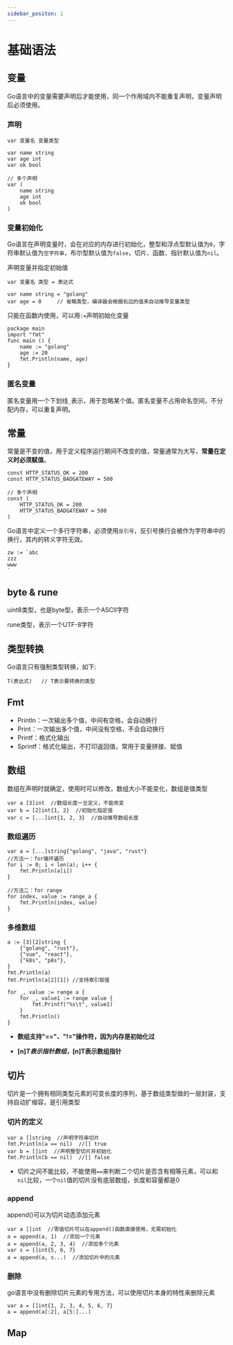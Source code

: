 ```yaml
---
sidebar_positon: 1
---
```


# 基础语法

## 变量
Go语言中的变量需要声明后才能使用，同一个作用域内不能重复声明，变量声明后必须使用。

### 声明
```golang
var 变量名 变量类型

var name string
var age int
var ok bool

// 多个声明
var (
    name string
    age int
    ok bool
)
```

### 变量初始化
Go语言在声明变量时，会在对应的内存进行初始化，整型和浮点型默认值为`0`，字符串默认值为`空字符串`，布尔型默认值为`false`，切片、函数、指针默认值为`nil`。

声明变量并指定初始值
```golang
var 变量名 类型 = 表达式

var name string = "golang"
var age = 0     // 省略类型，编译器会根据右边的值来自动推导变量类型
```

只能在函数内使用，可以用`:=`声明初始化变量
```golang
package main
import "fmt"
func main () {
    name := "golang"
    age := 20
    fmt.Println(name, age)
}
```

### 匿名变量
匿名变量用一个下划线`_`表示，用于忽略某个值。匿名变量不占用命名空间，不分配内存，可以重复声明。

## 常量
常量是不变的值，用于定义程序运行期间不改变的值，常量通常为大写，**常量在定义时必须赋值**。
```golang
const HTTP_STATUS_OK = 200
const HTTP_STATUS_BADGATEWAY = 500

// 多个声明
const (
    HTTP_STATUS_OK = 200
    HTTP_STATUS_BADGATEWAY = 500
)
```

Go语言中定义一个多行字符串，必须使用`反引号`，反引号换行会被作为字符串中的换行，其内的转义字符无效。
```
zw := `abc
zzz
www
`
```

## byte & rune
uint8类型，也是byte型，表示一个ASCII字符

rune类型，表示一个UTF-8字符

## 类型转换
Go语言只有强制类型转换，如下:
```golang
T(表达式)   // T表示要转换的类型
```

## Fmt
- Println：一次输出多个值，中间有空格，会自动换行
- Print：一次输出多个值，中间没有空格，不会自动换行
- Printf：格式化输出
- Sprintf：格式化输出，不打印返回值，常用于变量拼接、赋值

## 数组
数组在声明时就确定，使用时可以修改，数组大小不能变化，数组是值类型
```golang
var a [3]int  //数组长度一旦定义，不能改变
var b = [2]int{1, 2}  //初始化指定值
var c = [...]int{1, 2, 3}  //自动推导数组长度
```

### 数组遍历
```golang
var a = [...]string{"golang", "java", "rust"}
//方法一：for循环遍历
for i := 0; i < len(a); i++ {
    fmt.Println(a[i])
}

//方法二：for range
for index, value := range a {
    fmt.Println(index, value)
}
```

### 多维数组
```golang
a := [3][2]string {
    {"golang", "rust"},
    {"vue", "react"},
    {"k8s", "p8s"},
}
fmt.Println(a)
fmt.Println(a[2][1]) //支持索引取值

for _, value := range a {
    for _, value1 := range value {
        fmt.Printf("%s\t", value1)
    }
    fmt.Println()
}
```

- **数组支持"=="、"!="操作符，因为内存是初始化过**

- **[n]*T表示指针数组，*[n]T表示数组指针**

## 切片
切片是一个拥有相同类型元素的可变长度的序列，基于数组类型做的一层封装，支持自动扩缩容，是引用类型

### 切片的定义
```golang
var a []string  //声明字符串切片
fmt.Println(a == nil)  //[] true
var b = []int  //声明整型切片并初始化
fmt.Println(b == nil)  //[] false
```

- 切片之间不能比较，不能使用`==`来判断二个切片是否含有相等元素，可以和`nil`比较，一个`nil`值的切片没有底层数组，长度和容量都是0

### append
append()可以为切片动态添加元素
```golang
var a []int  //零值切片可以在append()函数直接使用，无需初始化
a = append(a, 1)  //添加一个元素
a = append(a, 2, 3, 4)  //添加多个元素
var s = []int{5, 6, 7}
a = append(a, s...)  //添加切片中的元素
```

### 删除
go语言中没有删除切片元素的专用方法，可以使用切片本身的特性来删除元素
```golang
var a = []int{1, 2, 3, 4, 5, 6, 7}
a = append(a[:2], a[5:]...)
```

## Map
